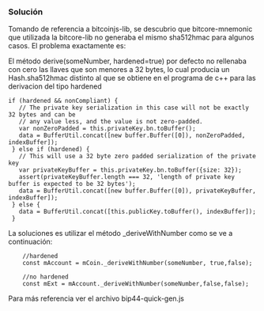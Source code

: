 ### Solución

Tomando de referencia a bitcoinjs-lib,  se descubrio que bitcore-mnemonic que utilizada la  bitcore-lib no generaba el mismo sha512hmac para algunos casos. El problema exactamente es:

 El método derive(someNumber, hardened=true) por defecto  no rellenaba con cero las llaves que son menores a 32 bytes, lo cual producia un  Hash.sha512hmac distinto al que se obtiene en el programa de c++ para las derivacion del tipo hardened
 
 ```    
 if (hardened && nonCompliant) {
    // The private key serialization in this case will not be exactly 32 bytes and can be
    // any value less, and the value is not zero-padded.
    var nonZeroPadded = this.privateKey.bn.toBuffer();
    data = BufferUtil.concat([new buffer.Buffer([0]), nonZeroPadded, indexBuffer]);
  } else if (hardened) {
    // This will use a 32 byte zero padded serialization of the private key
    var privateKeyBuffer = this.privateKey.bn.toBuffer({size: 32});
    assert(privateKeyBuffer.length === 32, 'length of private key buffer is expected to be 32 bytes');
    data = BufferUtil.concat([new buffer.Buffer([0]), privateKeyBuffer, indexBuffer]);
  } else {
    data = BufferUtil.concat([this.publicKey.toBuffer(), indexBuffer]);
  }
  ```


La soluciones es utilizar el método _deriveWithNumber como se ve a continuación:


```
	//hardened
    const mAccount = mCoin._deriveWithNumber(someNumber, true,false);
	
	//no hardened
    const mExt = mAccount._deriveWithNumber(someNumber,false,false);
```


Para más referencia ver el archivo bip44-quick-gen.js